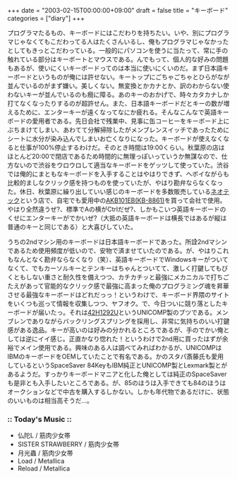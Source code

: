 +++
date = "2003-02-15T00:00:00+09:00"
draft = false
title = "キーボード"
categories = ["diary"]
+++

プログラマたるもの、キーボードにはこだわりを持ちたい。いや、別にプログラマじゃなくてもこだわってる人はたくさんいるし、俺もプログラマじゃなかったとしてもきっとこだわっている。一般的にパソコンを使うに当たって、常に手の触れている部分はキーボートとマウスである。んでもって、個人的な好みの問題もあるが、使いにくいキーボードってのは本当に使いにくいのだ。まず日本語キーボードというものが俺には許せない。キートップにごちゃごちゃとひらがなが並んでいるのがまず嫌い。美しくない。無変換とかカナとか、訳のわからない使わないキーが並んでいるのも癇に障る。あのキーのおかげで、時々カタカナしか打てなくなったりするのが超許せん。また、日本語キーボードだとキーの数が増えるために、エンターキーが遠くなってなにか疲れる。そんなこんなで英語キーボードの愛用者である。先日会社で残業中、見事に缶コーヒーをキーボード上にぶちまけてしまい、あわてて分解掃除したがメンブレンスイッチであったためにシートに水分が染み込んでしまいお亡くなりになった。キーボードが使えなくなると仕事が100%停止するわけだ。そのとき時間は19:00くらい。秋葉原の店はほとんど20:00で閉店であるため時間的に無理っぽいっていうか無謀なので、仕方ないので渋谷をウロウロして適当なキーボードをゲッツして使っていた。渋谷では俺的にまともなキーボードを入手することはやはりできず、ヘボイながらも比較的ましなクリック感を持つものを使っていたが、やはり勘弁ならなくなった。休日、秋葉原に繰り出していい感じのキーボードを多数販売している<a href="http://www.neotec.co.jp/">ネオテック</a>という店で、自宅でも愛用中の<a href="http://www.neotec.co.jp/syouhin/key/101etc/atessa/akb101eb.html">AKB101EB(KB-8861)</a>を買って会社で使用。やはり全然違うぜ?、標準でAの横がCtrlだぜ?、しかもこいつ英語キーボードのくせにエンターキーがでかいぜ?（大抵の英語キーボードは横長ではあるが縦は普通のキーと同じである）と大喜びしていた。

うちの2ndマシン用のキーボードは日本語キーボードであった。所詮2ndマシンであるため使用頻度が低いので、安物で済ませていたのである。が、やはりこれもなんとなく勘弁ならなくなり（笑）、英語キーボードでWindowsキーがついてなくて、でもカーソルキーとテンキーはちゃんとついてて、激しく打鍵してもびくともしない重さと耐久性を備えつつ、カチカチッと最強にメカニカルで打ちごたえがあって官能的なクリック感で最強に高まった俺のプログラミング魂を昇華させる最強なキーボードはどれだっっ！というわけで、キーボード界隈のサイトをいくつも巡って情報を収集しつつ、ヤフオク。で、今日ついに競り落としたキーボードが届いたっ。それは<a href="http://www.neotec.co.jp/syouhin/key/unicomp/42h1292u/42h1292u.html">42H1292U</a>というUNICOMP製のブツである。メンブレンでありながらバックリングスプリングを採用し、非常に気持ちのいい打鍵感がある逸品。キーが高いのは好みの分かれるところであるが、手のでかい俺としては逆にイイ感じ。正直かなり惚れた！というわけで2nd用に買ったはずが余裕でメイン使用である。興味のある人は調べてみればわかるが、UNICOMPはIBMのキーボードをOEMしていたことで有名である。かのスタパ斎藤氏も愛用しているというSpaceSaver 84KeyもIBM純正とUNICOMP製とLexmark製とがあるようだ。すっかりキーボードマニアと化した俺としては純正のSpaceSaverも是非とも入手したいところである。が、85のほうは入手できても84のほうはオークションなどで中古を購入するしかない。しかも年代物であるだけに、状態のいいものは相当高そうだ...。

<h3>:: Today's Music ::</h3>
<ul>
<li>仏陀L / 筋肉少女帯</li>
<li>SISTER STRAWBERRY / 筋肉少女帯</li>
<li>月光蟲 / 筋肉少女帯</li>
<li>Load / Metallica</li>
<li>Reload / Metallica</li>
</ul>
